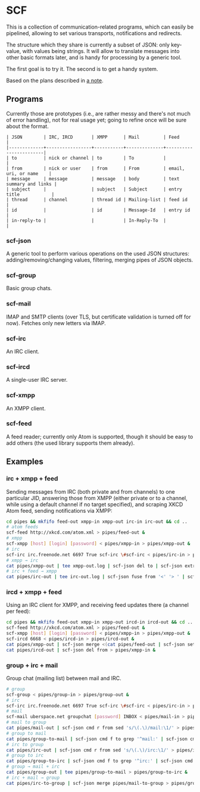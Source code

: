 # SCF #

This is a collection of communication-related programs, which can
easily be pipelined, allowing to set various transports, notifications
and redirects.

The structure which they share is currently a subset of JSON: only
key-value, with values being strings. It will allow to translate
messages into other basic formats later, and is handy for processing
by a generic tool.

The first goal is to try it. The second is to get a handy system.

Based on the plans described in
[a note](http://defanor.uberspace.net/notes/pipes-and-communication.html).


## Programs ##

Currently those are prototypes (i.e., are rather messy and there's not
much of error handling), not for real usage yet; going to refine once
will be sure about the format.

```
| JSON        | IRC, IRCD       | XMPP      | Mail         | Feed                   |
|-------------+-----------------+-----------+--------------+------------------------|
| to          | nick or channel | to        | To           |                        |
| from        | nick or user    | from      | From         | email, uri, or name    |
| message     | message         | message   | body         | text summary and links |
| subject     |                 | subject   | Subject      | entry title            |
| thread      | channel         | thread id | Mailing-list | feed id                |
| id          |                 | id        | Message-Id   | entry id               |
| in-reply-to |                 |           | In-Reply-To  |                        |

```

### scf-json ###

A generic tool to perform various operations on the used JSON
structures: adding/removing/changing values, filtering, merging pipes
of JSON objects.

### scf-group ###

Basic group chats.

### scf-mail ###

IMAP and SMTP clients (over TLS, but certificate validation is turned
off for now). Fetches only new letters via IMAP.

### scf-irc ###

An IRC client.

### scf-ircd ###

A single-user IRC server.

### scf-xmpp ###

An XMPP client.

### scf-feed ###

A feed reader; currently only Atom is supported, though it should be
easy to add others (the used library supports them already).


## Examples ##


### irc + xmpp + feed ###

Sending messages from IRC (both private and from channels) to one
particular JID, answering those from XMPP (either private or to a
channel, while using a default channel if no target specified), and
scraping XKCD Atom feed, sending notifications via XMPP:

```bash
cd pipes && mkfifo feed-out xmpp-in xmpp-out irc-in irc-out && cd ..
# atom feeds
scf-feed http://xkcd.com/atom.xml > pipes/feed-out &
# xmpp
scf-xmpp [host] [login] [password] < pipes/xmpp-in > pipes/xmpp-out &
# irc
scf-irc irc.freenode.net 6697 True scf-irc \#scf-irc < pipes/irc-in > pipes/irc-out &
# xmpp → irc
cat pipes/xmpp-out | tee xmpp-out.log | scf-json del to | scf-json extract to ': ' | scf-json add to \#scf-irc > pipes/irc-in &
# irc + feed → xmpp
cat pipes/irc-out | tee irc-out.log | scf-json fuse from '<' '> ' | scf-json fuse thread ' ' | tee merge-in.log | scf-json merge <(cat pipes/feed-out) | tee merge-out.log | scf-json set to [jid] | tee xmpp-in.log > pipes/xmpp-in &
```


### ircd + xmpp + feed ###

Using an IRC client for XMPP, and receiving feed updates there (a
channel per feed):

```bash
cd pipes && mkfifo feed-out xmpp-in xmpp-out ircd-in ircd-out && cd ..
scf-feed http://xkcd.com/atom.xml > pipes/feed-out &
scf-xmpp [host] [login] [password] < pipes/xmpp-in > pipes/xmpp-out &
scf-ircd 6668 < pipes/ircd-in > pipes/ircd-out &
cat pipes/xmpp-out | scf-json merge <(cat pipes/feed-out | scf-json set from 'feeds!f@ee.ds' | scf-json fuse subject ": ") > pipes/ircd-in &
cat pipes/ircd-out | scf-json del from > pipes/xmpp-in &
```


### group + irc + mail ###

Group chat (mailing list) between mail and IRC.

```bash
# group
scf-group < pipes/group-in > pipes/group-out &
# irc
scf-irc irc.freenode.net 6697 True scf-irc \#scf-irc < pipes/irc-in > pipes/irc-out &
# mail
scf-mail uberspace.net groupchat [password] INBOX < pipes/mail-in > pipes/mail-out &
# mail to group
cat pipes/mail-out | scf-json cmd r from sed 's/\(.\)/mail:\1/' > pipes/mail-to-group &
# group to mail
cat pipes/group-to-mail | scf-json cmd f to grep '^mail:' | scf-json cmd r to sed 's/mail://' | scf-json fuse from ": " | scf-json set from 'groupchat@uberspace.net' > pipes/mail-in &
# irc to group
cat pipes/irc-out | scf-json cmd r from sed 's/\(.\)/irc:\1/' > pipes/irc-to-group &
# group to irc
cat pipes/group-to-irc | scf-json cmd f to grep '^irc:' | scf-json cmd r to sed 's/irc://' | scf-json fuse from ": " > pipes/irc-in &
# group → mail + irc
cat pipes/group-out | tee pipes/group-to-mail > pipes/group-to-irc &
# irc + mail → group
cat pipes/irc-to-group | scf-json merge pipes/mail-to-group > pipes/group-in &
```
